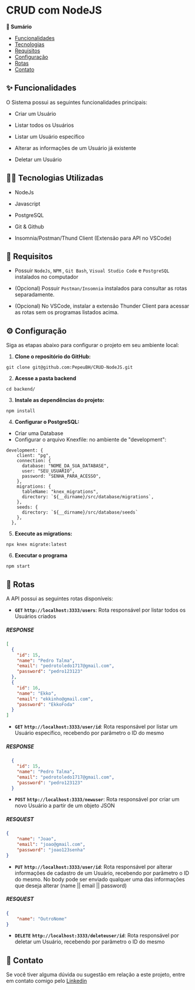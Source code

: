 # CRUD com NodeJS
**🚀 Sumário**

- [Funcionalidades](#funcionalidades)
- [Tecnologias](#tecnologias)
- [Requisitos](#requisitos)
- [Configuração](#configuracao)
- [Rotas](#rotas)
- [Contato](#contato)

## <a id="funcionalidades"></a> ✨ Funcionalidades

O Sistema possui as seguintes funcionalidades principais:

- Criar um Usuário

- Listar todos os Usuários

- Listar um Usuário específico

- Alterar as informações de um Usuário já existente

- Deletar um Usuário

## <a id="tecnologias"></a> 👨‍💻 Tecnologias Utilizadas

- NodeJs

- Javascript

- PostgreSQL

- Git & Github

- Insomnia/Postman/Thund Client (Extensão para API no VSCode)


## <a id="requisitos"></a>🔨 Requisitos

- Possuir ``NodeJs``, ``NPM`` , ``Git Bash``, ``Visual Studio Code`` e ``PostgreSQL`` instalados no computador

- (Opcional) Possuir ``Postman/Insomnia`` instalados para consultar as rotas separadamente.

- (Opcional) No VSCode, instalar a extensão Thunder Client para acessar as rotas sem os programas listados acima.
## <a id="configuracao"></a>⚙️ Configuração

Siga as etapas abaixo para configurar o projeto em seu ambiente local:

1. **Clone o repositório do GitHub:**
```nodejs
git clone git@github.com:PepeuBH/CRUD-NodeJS.git
```

2. **Acesse a pasta backend**
```nodejs
cd backend/
```

3. **Instale as dependências do projeto:**
```nodejs
npm install
```

4. **Configurar o PostgreSQL:**
- Criar uma Database
- Configurar o arquivo Knexfile: no ambiente de "development":

```nodejs
development: {
    client: "pg",
    connection: {
      database: "NOME_DA_SUA_DATABASE",
      user: "SEU_USUARIO",
      password: "SENHA_PARA_ACESSO",
    },
    migrations: {
      tableName: "knex_migrations",
      directory: `${__dirname}/src/database/migrations`,
    },
    seeds: {
      directory: `${__dirname}/src/database/seeds`
    },
  },
```

5. **Execute as migrations:**
```nodejs
npx knex migrate:latest
```


6. **Executar o programa**<br>
```nodejs
npm start
```


## <a id="rotas"></a>🚚 Rotas


A API possui as seguintes rotas disponíveis:

- **`GET`** **`http://localhost:3333/users`**: Rota responsável por listar todos os Usuários criados

##### RESPONSE

```JSON
[
  {
    "id": 15,
    "name": "Pedro Talma",
    "email": "pedrotoledo1717@gmail.com",
    "password": "pedro123123"
  },
  {
    "id": 16,
    "name": "Ekko",
    "email": "ekkinho@gmail.com",
    "password": "EkkoFoda"
  }
]
```

- **`GET`** **`http://localhost:3333/user/id`**: Rota responsável por listar um Usuário específico, recebendo por parâmetro o ID do mesmo

##### RESPONSE

```JSON
  {
    "id": 15,
    "name": "Pedro Talma",
    "email": "pedrotoledo1717@gmail.com",
    "password": "pedro123123"
  }
```


- **`POST`** **`http://localhost:3333/newuser`**: Rota responsável por criar um novo Usuário a partir de um objeto JSON

##### RESQUEST

```JSON
{
	"name": "Joao",
	"email": "joao@gmail.com",
	"password": "joao123senha"
}
```

- **`PUT`** **`http://localhost:3333/user/id`**: Rota responsável por alterar informações de cadastro de um Usuário, recebendo por parâmetro o ID do mesmo. No body pode ser enviado qualquer uma das informações que deseja alterar (name || email || password)

##### RESQUEST

```JSON
{
	"name": "OutroNome"
}
```

- **`DELETE`** **`http://localhost:3333/deleteuser/id`**: Rota responsável por deletar um Usuário, recebendo por parâmetro o ID do mesmo





## <a id="contato"></a>📧 Contato

Se você tiver alguma dúvida ou sugestão em relação a este projeto, entre em contato comigo pelo [Linkedin](https://www.linkedin.com/in/pedro-talma-toledo/)
